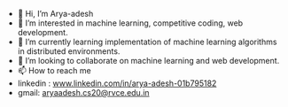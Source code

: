 - 👋 Hi, I’m Arya-adesh
- 👀 I’m interested in machine learning, competitive coding, web development.
- 🌱 I’m currently learning implementation of machine learning algorithms in distributed environments.
- 💞️ I’m looking to collaborate on machine learning and web development.
- 📫 How to reach me 
- linkedin : www.linkedin.com/in/arya-adesh-01b795182
- gmail: aryaadesh.cs20@rvce.edu.in


<!---
Arya-adesh/Arya-adesh is a ✨ special ✨ repository because its `README.md` (this file) appears on your GitHub profile.
You can click the Preview link to take a look at your changes.
--->
